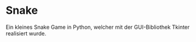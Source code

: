 # Snake
Ein kleines Snake Game in Python, welcher mit der GUI-Bibliothek Tkinter realisiert wurde. 
